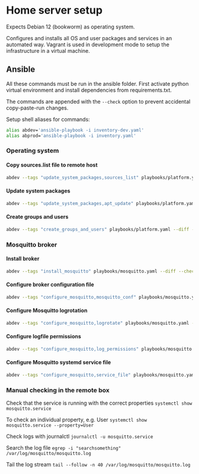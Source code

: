 # Home server setup

Expects Debian 12 (bookworm) as operating system.

Configures and installs all OS and user packages and services in an automated way. Vagrant is used in development mode to setup the infrastructure in a virtual machine.

## Ansible

All these commands must be run in the ansible folder. First activate python virtual environment and install dependencies from requirements.txt.

The commands are appended with the `--check` option to prevent accidental copy-paste-run changes.

Setup shell aliases for commands:
```sh
alias abdev='ansible-playbook -i inventory-dev.yaml'
alias abprod='ansible-playbook -i inventory.yaml'
```

### Operating system

#### Copy sources.list file to remote host
```sh
abdev --tags "update_system_packages,sources_list" playbooks/platform.yaml --diff --check
```

#### Update system packages
```sh
abdev --tags "update_system_packages,apt_update" playbooks/platform.yaml --diff --check
```

#### Create groups and users
```sh
abdev --tags "create_groups_and_users" playbooks/platform.yaml --diff --check
```

### Mosquitto broker

#### Install broker
```sh
abdev --tags "install_mosquitto" playbooks/mosquitto.yaml --diff --check
```

#### Configure broker configuration file
```sh
abdev --tags "configure_mosquitto,mosquitto_conf" playbooks/mosquitto.yaml --diff --check
```

#### Configure Mosquitto logrotation
```sh
abdev --tags "configure_mosquitto,logrotate" playbooks/mosquitto.yaml --diff --check
```

#### Configure logfile permissions
```sh
abdev --tags "configure_mosquitto,log_permissions" playbooks/mosquitto.yaml --diff --check
```

#### Configure Mosquitto systemd service file
```sh
abdev --tags "configure_mosquitto,service_file" playbooks/mosquitto.yaml --diff --check
```

### Manual checking in the remote box

Check that the service is running with the correct properties
`systemctl show mosquitto.service`

To check an individual property, e.g. User
`systemctl show mosquitto.service --property=User`

Check logs with journalctl
`journalctl -u mosquitto.service`

Search the log file
`egrep -i "searchsomething" /var/log/mosquitto/mosquitto.log`

Tail the log stream
`tail --follow -n 40 /var/log/mosquitto/mosquitto.log`
